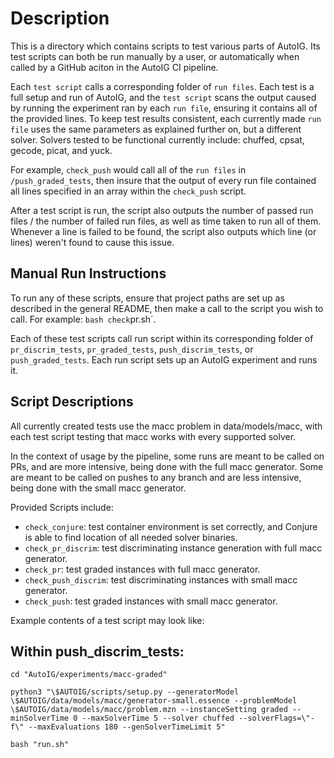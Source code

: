 # Description

This is a directory which contains scripts to test various parts of AutoIG. Its test scripts can both be run manually by a user, or automatically when called by a GitHub aciton in the AutoIG CI pipeline.

Each `test script` calls a corresponding folder of `run files`. Each test is a full setup and run of AutoIG, and the `test script` scans the output caused by running the experiment ran by each `run file`, ensuring it contains all of the provided lines. To keep test results consistent, each currently made `run file` uses the same parameters as explained further on, but a different solver. Solvers tested to be functional currently include: chuffed, cpsat, gecode, picat, and yuck.

For example, `check_push` would call all of the `run files` in `/push_graded_tests`, then insure that the output of every run file contained all lines specified in an array within the `check_push` script.

After a test script is run, the script also outputs the number of passed run files / the number of failed run files, as well as time taken to run all of them. Whenever a line is failed to be found, the script also outputs which line (or lines) weren't found to cause this issue.

## Manual Run Instructions

To run any of these scripts, ensure that project paths are set up as described in the general README, then make a call to the script you wish to call. For example: `bash check`pr.sh`.

Each of these test scripts call run script within its corresponding folder of `pr_discrim_tests`, `pr_graded_tests`, `push_discrim_tests`, or `push_graded_tests`. Each run script sets up an AutoIG experiment and runs it.

## Script Descriptions

All currently created tests use the macc problem in data/models/macc, with each test script testing that macc works with every supported solver.

In the context of usage by the pipeline, some runs are meant to be called on PRs, and are more intensive, being done with the full macc generator. Some are meant to be called on pushes to any branch and are less intensive, being done with the small macc generator.

Provided Scripts include:

- `check_conjure`: test container environment is set correctly, and Conjure is able to find location of all needed solver binaries.
- `check_pr_discrim`: test discriminating instance generation with full macc generator.
- `check_pr`: test graded instances with full macc generator.
- `check_push_discrim`: test discriminating instances with small macc generator.
- `check_push`: test graded instances with small macc generator.

Example contents of a test script may look like:

## Within push_discrim_tests:

`cd "AutoIG/experiments/macc-graded"`

`python3 "\$AUTOIG/scripts/setup.py --generatorModel \$AUTOIG/data/models/macc/generator-small.essence --problemModel \$AUTOIG/data/models/macc/problem.mzn --instanceSetting graded --minSolverTime 0 --maxSolverTime 5 --solver chuffed --solverFlags=\"-f\" --maxEvaluations 180 --genSolverTimeLimit 5"`

`bash "run.sh"`
